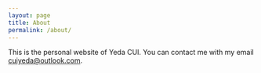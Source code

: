```yaml
---
layout: page
title: About
permalink: /about/
---
```



This is the personal website of Yeda CUI. You can contact me with my email cuiyeda@outlook.com.
